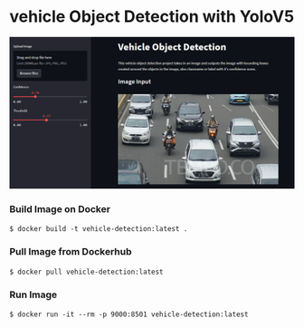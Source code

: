 # vehicle Object Detection with YoloV5
![](image.png)

### Build Image on Docker

```
$ docker build -t vehicle-detection:latest .
```

### Pull Image from Dockerhub

```
$ docker pull vehicle-detection:latest
```

### Run Image

```
$ docker run -it --rm -p 9000:8501 vehicle-detection:latest
```

